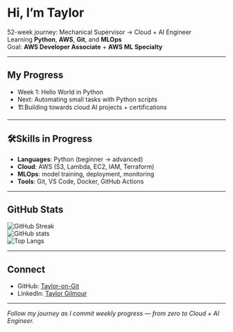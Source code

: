 # Hi, I’m Taylor  

52-week journey: Mechanical Supervisor → Cloud + AI Engineer  
Learning **Python**, **AWS**, **Git**, and **MLOps**  
Goal: **AWS Developer Associate** + **AWS ML Specialty**  

---

## My Progress
- Week 1: Hello World in Python  
- Next: Automating small tasks with Python scripts  
- 🏗Building towards cloud AI projects + certifications  

---

## 🛠Skills in Progress
- **Languages**: Python (beginner → advanced)  
- **Cloud**: AWS (S3, Lambda, EC2, IAM, Terraform)  
- **MLOps**: model training, deployment, monitoring  
- **Tools**: Git, VS Code, Docker, GitHub Actions  

---

## GitHub Stats
![GitHub Streak](https://streak-stats.demolab.com?user=Taylor-on-Git&theme=dark&hide_border=true)  
![GitHub stats](https://github-readme-stats.vercel.app/api?username=Taylor-on-Git&show_icons=true&theme=dark)  
![Top Langs](https://github-readme-stats.vercel.app/api/top-langs/?username=Taylor-on-Git&layout=compact&theme=dark)

---

##  Connect
- GitHub: [Taylor-on-Git](https://github.com/Taylor-on-Git)  
- LinkedIn: [Taylor Gilmour](https://www.linkedin.com/in/taylor-gilmour-47259a320/)  

---

_Follow my journey as I commit weekly progress — from zero to Cloud + AI Engineer._
